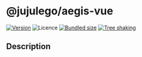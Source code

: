 # @jujulego/aegis-vue
[![Version](https://img.shields.io/npm/v/@jujulego/aegis-vue)](https://www.npmjs.com/package/@jujulego/aegis-vue)
![Licence](https://img.shields.io/github/license/jujulego/aegis)
[![Bundled size](https://badgen.net/bundlephobia/minzip/@jujulego/aegis-vue)](https://bundlephobia.com/package/@jujulego/aegis-vue)
[![Tree shaking](https://badgen.net/bundlephobia/tree-shaking/@jujulego/aegis-vue)](https://bundlephobia.com/package/@jujulego/aegis-vue)

## Description
